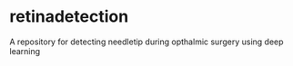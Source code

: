 # retinadetection
A repository for detecting needletip during opthalmic surgery using deep learning
